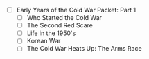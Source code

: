 - [ ] Early Years of the Cold War Packet: Part 1
	- [ ] Who Started the Cold War
	- [ ] The Second Red Scare
	- [ ] Life in the 1950's
	- [ ] Korean War
	- [ ] The Cold War Heats Up: The Arms Race